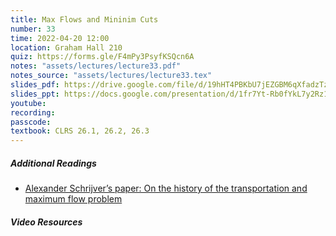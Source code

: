 ```yaml
---
title: Max Flows and Mininim Cuts
number: 33
time: 2022-04-20 12:00
location: Graham Hall 210
quiz: https://forms.gle/F4mPy3PsyfKSQcn6A
notes: "assets/lectures/lecture33.pdf"
notes_source: "assets/lectures/lecture33.tex"
slides_pdf: https://drive.google.com/file/d/19hHT4PBKbU7jEZGBM6qXfadzTz-is-du/view?usp=sharing
slides_ppt: https://docs.google.com/presentation/d/1fr7Yt-Rb0fYkL7y2Rz1CQ9Jfi8qqhoDqm5YgPKoDD10/edit?usp=sharing
youtube:
recording:
passcode:
textbook: CLRS 26.1, 26.2, 26.3
---
```


##### Additional Readings
- [Alexander Schrijver’s paper: On the history of the transportation and maximum flow problem](https://link.springer.com/article/10.1007/s101070100259)

##### Video Resources